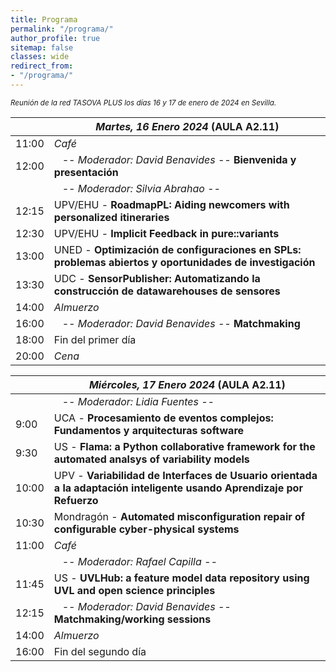 ```yaml
---
title: Programa
permalink: "/programa/"
author_profile: true
sitemap: false
classes: wide
redirect_from:
- "/programa/"
---
```

<sub>*Reunión de la red TASOVA PLUS los días 16 y 17 de enero de 2024 en Sevilla.*</sub>


|                   | *Martes, 16 Enero 2024*  (AULA A2.11)|
| ------------------|----------------------------------------------------|
| 11:00 | *Café* |
| 12:00  | &nbsp;&nbsp;&nbsp;*-- Moderador: David Benavides --* **Bienvenida y presentación**  |
|        | &nbsp;&nbsp;&nbsp;*-- Moderador: Silvia Abrahao --*  |
| 12:15  | UPV/EHU - **RoadmapPL: Aiding newcomers with personalized itineraries** |
| 12:30  | UPV/EHU - **Implicit Feedback in pure::variants** |
| 13:00  | UNED - **Optimización de configuraciones en SPLs: problemas abiertos y oportunidades de investigación** |
| 13:30  | UDC - **SensorPublisher: Automatizando la construcción de datawarehouses de sensores** |
| 14:00 | *Almuerzo* |
| 16:00  | &nbsp;&nbsp;&nbsp;*-- Moderador: David Benavides --* **Matchmaking**  |
| 18:00  | Fin del primer día  |
| 20:00 | *Cena* |

|                   | *Miércoles, 17 Enero 2024* (AULA A2.11) |
| ------------------|----------------------------------------------------|
|   | &nbsp;&nbsp;&nbsp;*-- Moderador: Lidia Fuentes --*  |
| 9:00  | UCA - **Procesamiento de eventos complejos: Fundamentos y arquitecturas software** |
| 9:30  | US - **Flama: a Python collaborative framework for the automated analsys of variability models** |
| 10:00  | UPV - **Variabilidad de Interfaces de Usuario orientada a la adaptación inteligente usando Aprendizaje por Refuerzo** |
| 10:30  | Mondragón - **Automated misconfiguration repair of configurable cyber-physical systems** |
| 11:00 | *Café* |
|   | &nbsp;&nbsp;&nbsp;*-- Moderador: Rafael Capilla --* |
| 11:45  | US - **UVLHub: a feature model data repository using UVL and open science principles** |
| 12:15  | &nbsp;&nbsp;&nbsp;*-- Moderador: David Benavides --* **Matchmaking/working sessions**  |
| 14:00 | *Almuerzo* |
| 16:00  | Fin del segundo día  |
